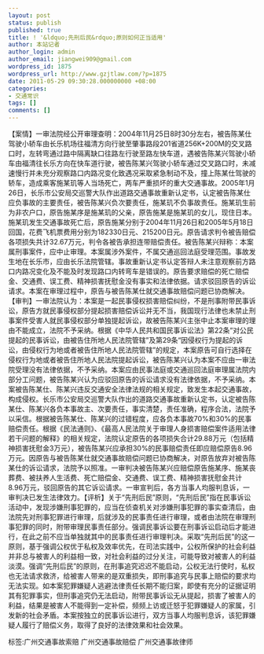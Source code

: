 ```yaml
---
layout: post
status: publish
published: true
title: ! '&ldquo;先刑后民&rdquo;原则如何正当适用'
author: 本站记者
author_login: admin
author_email: jiangwei909@gmail.com
wordpress_id: 1875
wordpress_url: http://www.gzjtlaw.com/?p=1875
date: 2011-05-29 09:30:28.000000000 +08:00
categories:
- 交通常识
tags: []
comments: []
---
```

【案情】一审法院经公开审理查明：2004年11月25日8时30分左右，被告陈某仕驾驶小轿车由长乐机场往福清方向行驶至肇事路段201省道256K+200M的交叉路口时，左转弯通过路中隔离缺口往路左行驶至路左快车道，遇被告陈某兴驾驶小轿车由福清往长乐方向在快车道行驶，被告陈某兴驾驶小轿车通过交叉路口时，未减速慢行并未充分观察路口内路况变化致遇况采取紧急制动不及，撞上陈某仕驾驶的轿车，造成乘客施某玑等人当场死亡，两车严重损坏的重大交通事故。2005年1月26日，长乐市公安局交巡警大队作出道路交通事故重新认定书，认定被告陈某仕应负事故的主要责任，被告陈某兴负次要责任，施某玑不负事故责任。施某玑生前为非农户口，原告施某序是施某玑的父亲，原告施某是施某玑的女儿，现住日本。施某玑发生交通事故死亡后，原告施某分别于2004年11月26日和2005年5月18日回国，花费飞机票费用分别为182330日元、215200日元。原告请求判令被告赔偿各项损失共计32.67万元，判令各被告承担连带赔偿责任。被告陈某兴辩称：本案属刑事案件，应中止审理。本案属涉外案件，不属交通巡回法庭受理范围。事故发生地在长乐市，应由长乐法院管辖。事故重新认定书认定答辩人未注意观察前方路口内路况变化及不能及时发现路口内转弯车是错误的。原告要求赔偿的死亡赔偿金、交通费、误工费、精神损害抚慰金没有事实和法律依据。请求驳回原告的诉讼请求。本案在审理过程中，原告与被告陈某仕就交通事故赔偿问题已协商解决。【审判】一审法院认为：本案是一起民事侵权损害赔偿纠纷，不是刑事附带民事诉讼，原告方就民事侵权部分提起损害赔偿诉讼并无不当，我国现行法律也未禁止刑事案件受害人就民事侵权部分单独提起诉讼，故被告陈某兴主张中止本案审理的理由不能成立，法院不予采纳。根据《中华人民共和国民事诉讼法》第22条&ldquo;对公民提起的民事诉讼，由被告住所地人民法院管辖&rdquo;及第29条&ldquo;因侵权行为提起的诉讼，由侵权行为地或者被告住所地人民法院管辖&rdquo;的规定，本案原告可自行选择在侵权行为地或者被告住所地人民法院提起诉讼，被告陈某兴认为本案不应由一审法院受理没有法律依据，不予采纳。本案应由民事法庭或交通巡回法庭审理属法院内部分工问题，被告陈某兴认为应驳回原告的诉讼请求没有法律依据，不予采纳。本案被告陈某仕、陈某兴违反交通安全法律法规的相关规定，致发生本起交通事故，构成侵权。长乐市公安局交巡警大队作出的道路交通事故重新认定书，认定被告陈某仕、陈某兴各负本事故主、次要责任，事实清楚，责任准确，程序合法，法院予以采信。根据被告陈某仕、陈某兴的过错程度，应各负本事故70%和30%的民事赔偿责任。根据《民法通则》、《最高人民法院关于审理人身损害赔偿案件适用法律若干问题的解释》的相关规定，法院认定原告的各项损失合计29.88万元（包括精神损害抚慰金3万元），被告陈某兴应承担30%的民事赔偿责任即应赔偿原告8.96万元。因原告与被告陈某仕就交通事故赔偿问题已协商解决，对原告放弃对被告陈某仕的诉讼请求，法院予以照准。一审判决被告陈某兴应赔偿原告施某序、施某丧葬费、被扶养人生活费、死亡赔偿金、交通费、误工费、精神损害抚慰金共计8.96万元，驳回原告的其它诉讼请求。一审宣判后，各方当事人均服判息诉，一审判决已发生法律效力。【评析】关于&ldquo;先刑后民&rdquo;原则，&ldquo;先刑后民&rdquo;指在民事诉讼活动中，发现涉嫌刑事犯罪的，应当在侦查机关对涉嫌刑事犯罪的事实查清后，由法院先对刑事犯罪进行审理，后就涉及的民事责任进行审理，或者由法院在审理刑事犯罪的同时，附带审理民事责任部分。强调民事诉讼要在刑事诉讼启动后才能进行，在此之前不应当单独就其中的民事责任进行审理判决。采取&ldquo;先刑后民&rdquo;的这一原则，基于强调公权优于私权及效率优先，在司法实践中，公权所保护的社会利益并非总与被害人的利益相一致，对社会利益的过分关注，可能导致对被害人的利益淡漠。强调&ldquo;先刑后民&rdquo;的原则，在刑事追究迟迟不能启动，公权无法行使时，私权也无法请求救济，给被害人带来的是双重损失，即刑事追究与民事上赔偿的要求均无法实现。如本案犯罪嫌疑人逃避法律责任长期不能归案，即使有充分的证据证明其有犯罪事实，但刑事追究仍无法启动，附带民事诉讼无从提起，损害了被害人的利益，结果是被害人不能得到一定补偿，频频上访或迁怒于犯罪嫌疑人的家属，引发新的社会矛盾。本案按独立的民事诉讼进行，双方当事人均服判息诉，该犯罪嫌疑人履行了赔偿义务，取得了良好的法律效果和社会效果。 标签:广州交通事故索赔 广州交通事故赔偿 广州交通事故律师
